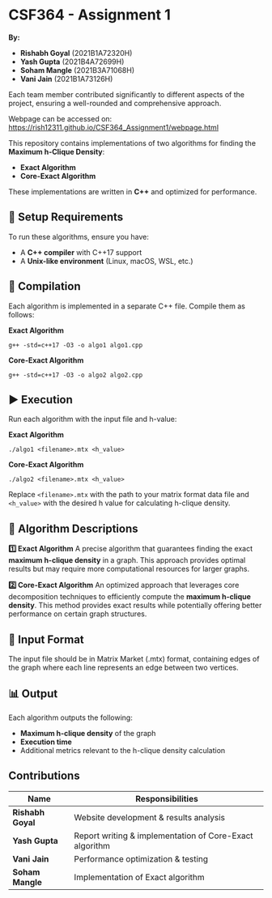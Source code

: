 # CSF364 - Assignment 1

**By:**
* **Rishabh Goyal** (2021B1A72320H)
* **Yash Gupta** (2021B4A72699H)
* **Soham Mangle** (2021B3A71068H)
* **Vani Jain** (2021B1A73126H)

Each team member contributed significantly to different aspects of the project, ensuring a well-rounded and comprehensive approach.

Webpage can be accessed on: https://rish12311.github.io/CSF364_Assignment1/webpage.html

This repository contains implementations of two algorithms for finding the **Maximum h-Clique Density**:
* **Exact Algorithm**
* **Core-Exact Algorithm**

These implementations are written in **C++** and optimized for performance.

## 📌 Setup Requirements

To run these algorithms, ensure you have:
* A **C++ compiler** with C++17 support
* A **Unix-like environment** (Linux, macOS, WSL, etc.)

## 🚀 Compilation

Each algorithm is implemented in a separate C++ file. Compile them as follows:

**Exact Algorithm**
```
g++ -std=c++17 -O3 -o algo1 algo1.cpp
```

**Core-Exact Algorithm**
```
g++ -std=c++17 -O3 -o algo2 algo2.cpp
```

## ▶️ Execution

Run each algorithm with the input file and h-value:

**Exact Algorithm**
```
./algo1 <filename>.mtx <h_value>
```

**Core-Exact Algorithm**
```
./algo2 <filename>.mtx <h_value>
```

Replace `<filename>.mtx` with the path to your matrix format data file and `<h_value>` with the desired h value for calculating h-clique density.

## 📖 Algorithm Descriptions

**1️⃣ Exact Algorithm**
A precise algorithm that guarantees finding the exact **maximum h-clique density** in a graph. This approach provides optimal results but may require more computational resources for larger graphs.

**2️⃣ Core-Exact Algorithm**
An optimized approach that leverages core decomposition techniques to efficiently compute the **maximum h-clique density**. This method provides exact results while potentially offering better performance on certain graph structures.

## 📂 Input Format

The input file should be in Matrix Market (.mtx) format, containing edges of the graph where each line represents an edge between two vertices.

## 📊 Output

Each algorithm outputs the following:
* **Maximum h-clique density** of the graph
* **Execution time**
* Additional metrics relevant to the h-clique density calculation

## Contributions

| **Name** | **Responsibilities** |
|----------|----------------------|
| **Rishabh Goyal** | Website development & results analysis |
| **Yash Gupta** | Report writing & implementation of Core-Exact algorithm |
| **Vani Jain** | Performance optimization & testing |
| **Soham Mangle** | Implementation of Exact algorithm |
